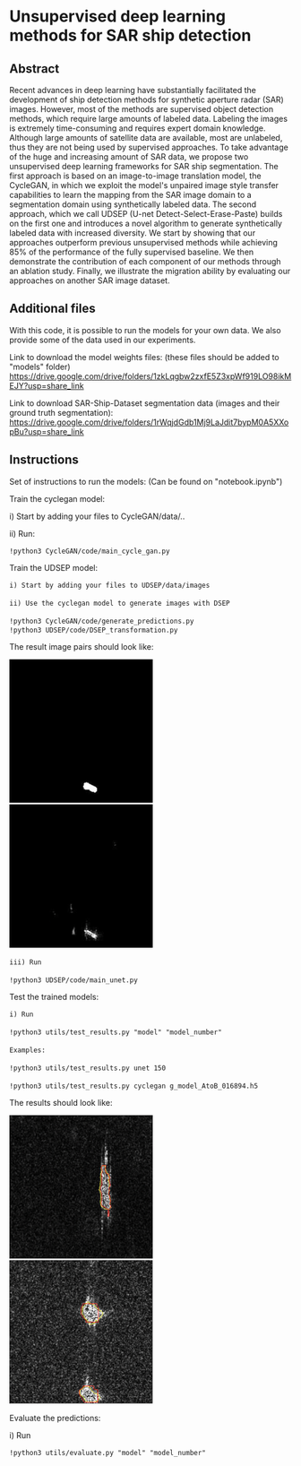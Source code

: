 # Unsupervised deep learning methods for SAR ship detection
## Abstract
Recent advances in deep learning have substantially facilitated the development of ship detection methods for synthetic aperture radar (SAR) images. However, most of the methods are supervised object detection methods, which require large amounts of labeled data. Labeling the images is extremely time-consuming and requires expert domain knowledge. Although large amounts of satellite data are available, most are unlabeled, thus they are not being used by supervised approaches. To take advantage of the huge and increasing amount of SAR data, we propose two unsupervised deep learning frameworks for SAR ship segmentation. The first approach is based on an image-to-image translation model, the CycleGAN, in which we exploit the model's unpaired image style transfer capabilities to learn the mapping from the SAR image domain to a segmentation domain using synthetically labeled data. The second approach, which we call UDSEP (U-net Detect-Select-Erase-Paste) builds on the first one and introduces a novel algorithm to generate synthetically labeled data with increased diversity. 
We start by showing that our approaches outperform previous unsupervised methods while achieving 85\% of the performance of the fully supervised baseline. We then demonstrate the contribution of each component of our methods through an ablation study. Finally, we illustrate the migration ability by evaluating our approaches on another SAR image dataset.

## Additional files
With this code, it is possible to run the models for your own data.  We also provide some of the data used in our experiments.

Link to download the model weights files: (these files should be added to "models" folder) https://drive.google.com/drive/folders/1zkLqgbw2zxfE5Z3xpWf919LO98ikMEJY?usp=share_link

Link to download SAR-Ship-Dataset segmentation data (images and their ground truth segmentation): https://drive.google.com/drive/folders/1rWqjdGdb1Mj9LaJdit7bypM0A5XXopBu?usp=share_link

## Instructions
Set of instructions to run the models: (Can be found on "notebook.ipynb") 

Train the cyclegan model:

i) Start by adding your files to CycleGAN/data/..

ii) Run: 

    !python3 CycleGAN/code/main_cycle_gan.py

Train the UDSEP model:

    i) Start by adding your files to UDSEP/data/images

    ii) Use the cyclegan model to generate images with DSEP

    !python3 CycleGAN/code/generate_predictions.py
    !python3 UDSEP/code/DSEP_transformation.py
    
The result image pairs should look like:

<img src="data/fig3.png" alt= “data/fig3.png” width="256" height="256"> <img src="data/fig4.png" alt= “data/fig4.png” width="256" height="256">

    
    iii) Run 

    !python3 UDSEP/code/main_unet.py

Test the trained models:

    i) Run 

    !python3 utils/test_results.py "model" "model_number"

    Examples:

    !python3 utils/test_results.py unet 150

    !python3 utils/test_results.py cyclegan g_model_AtoB_016894.h5
    
The results should look like:
    
<img src="data/fig1.png" alt= “data/fig1.png” width="256" height="256"> <img src="data/fig2.png" alt= “data/fig2.png” width="256" height="256">


Evaluate the predictions:

i) Run 

    !python3 utils/evaluate.py "model" "model_number"
